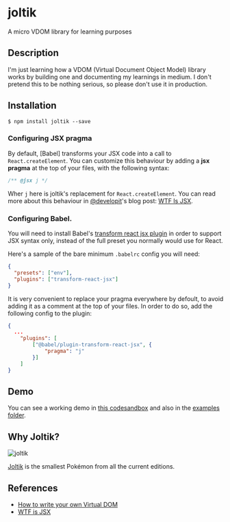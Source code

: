 # joltik

A micro VDOM library for learning purposes

## Description

I'm just learning how a VDOM (Virtual Document Object Model) library works by building one and documenting my learnings in medium. I don't pretend this to be nothing serious, so please don't use it in production.

## Installation

```
$ npm install joltik --save
```

### Configuring JSX pragma

By default, [Babel] transforms your JSX code into a call to `React.createElement`. You can customize this behaviour by adding a **jsx pragma** at the top of your files, with the following syntax:

```js
/** @jsx j */
```

Wher `j` here is joltik's replacement for `React.createElement`. You can read more about this behaviour in [@developit](https://github.com/developit)'s blog post: [WTF Is JSX](https://jasonformat.com/wtf-is-jsx/).

### Configuring Babel.

You will need to install Babel's [transform react jsx plugin](https://babeljs.io/docs/en/babel-plugin-transform-react-jsx) in order to support JSX syntax only, instead of the full preset you normally would use for React.

Here's a sample of the bare minimum `.babelrc` config you will need:

```json
{
  "presets": ["env"],
  "plugins": ["transform-react-jsx"]
}
```

It is very convenient to replace your pragma everywhere by defoult, to avoid adding it as a comment at the top of your files. In order to do so, add the following config to the plugin:

```json
{
  ...
    "plugins": [
        ["@babel/plugin-transform-react-jsx", {
            "pragma": "j"
        }]
    ]
}
```

## Demo

You can see a working demo in [this codesandbox](https://codesandbox.io/s/93474k06xr) and also in the [examples folder](https://github.com/d4nidev/joltik/tree/master/examples).

## Why Joltik?

![joltik]

[Joltik](<https://bulbapedia.bulbagarden.net/wiki/Joltik_(Pok%C3%A9mon)>) is the smallest Pokémon from all the current editions.

## References

- [How to write your own Virtual DOM](https://medium.com/@deathmood/how-to-write-your-own-virtual-dom-ee74acc13060)
- [WTF is JSX](https://jasonformat.com/wtf-is-jsx/)

[joltik]: https://cdn.bulbagarden.net/upload/e/e7/Spr_5b_595.png
